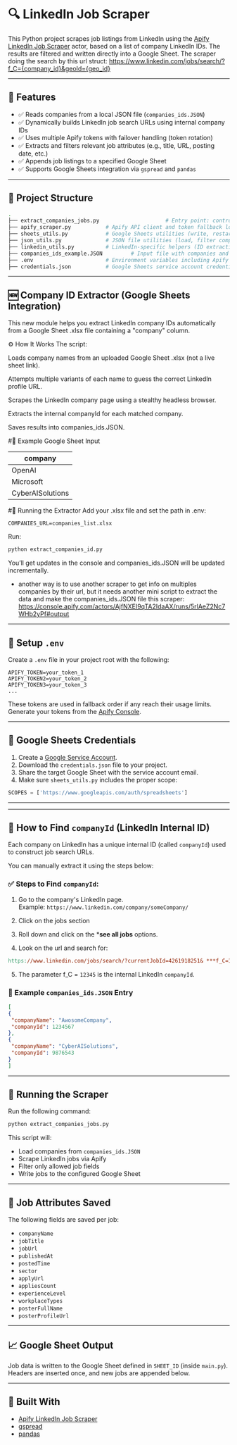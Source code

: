 # 🔍 LinkedIn Job Scraper

This Python project scrapes job listings from LinkedIn using the [Apify LinkedIn Job Scraper](https://apify.com/marketplace) actor, based on a list of company LinkedIn IDs. The results are filtered and written directly into a Google Sheet.
The scraper doing the search by this url struct:
https://www.linkedin.com/jobs/search/?f_C={company_id}&geoId={geo_id}

---

## 📌 Features

- ✅ Reads companies from a local JSON file (`companies_ids.JSON`)
- ✅ Dynamically builds LinkedIn job search URLs using internal company IDs
- ✅ Uses multiple Apify tokens with failover handling (token rotation)
- ✅ Extracts and filters relevant job attributes (e.g., title, URL, posting date, etc.)
- ✅ Appends job listings to a specified Google Sheet
- ✅ Supports Google Sheets integration via `gspread` and `pandas`

---

## 📁 Project Structure

```bash
.
├── extract_companies_jobs.py                     # Entry point: controls full scraping and writing flow
├── apify_scraper.py           # Apify API client and token fallback logic
├── sheets_utils.py            # Google Sheets utilities (write, restart, filter jobs)
├── json_utils.py              # JSON file utilities (load, filter companies)
├── linkedin_utils.py          # LinkedIn-specific helpers (ID extraction, URL building)
├── companies_ids_example.JSON         # Input file with companies and their LinkedIn IDs
├── .env                       # Environment variables including Apify tokens
├── credentials.json           # Google Sheets service account credentials
```

---
## 🆕 Company ID Extractor (Google Sheets Integration)
This new module helps you extract LinkedIn company IDs automatically from a Google Sheet .xlsx file containing a "company" column.

⚙️ How It Works
The script:

Loads company names from an uploaded Google Sheet .xlsx (not a live sheet link).

Attempts multiple variants of each name to guess the correct LinkedIn profile URL.

Scrapes the LinkedIn company page using a stealthy headless browser.

Extracts the internal companyId for each matched company.

Saves results into companies_ids.JSON.

#📄 Example Google Sheet Input

| company          |
|------------------|
| OpenAI           |
| Microsoft        |
| CyberAISolutions |


#🧪 Running the Extractor
Add your .xlsx file and set the path in .env:

```env
COMPANIES_URL=companies_list.xlsx
```
Run:

```bash
python extract_companies_id.py
```
You’ll get updates in the console and companies_ids.JSON will be updated incrementally.

* another way is to use another scraper to get info on multiples companies by their url, but it needs another mini script to extract the data and make the companies_ids.JSON file
this scraper:
https://console.apify.com/actors/AjfNXEI9qTA2IdaAX/runs/5rlAeZ2Nc7WHb2yPf#output

---

## 🔐 Setup `.env`

Create a `.env` file in your project root with the following:

```env
APIFY_TOKEN=your_token_1
APIFY_TOKEN2=your_token_2
APIFY_TOKEN3=your_token_3
...
```

These tokens are used in fallback order if any reach their usage limits.  
Generate your tokens from the [Apify Console](https://console.apify.com/account/integrations?tab=api-clients).

---

## 🔑 Google Sheets Credentials

1. Create a [Google Service Account](https://console.cloud.google.com/iam-admin/serviceaccounts).
2. Download the `credentials.json` file to your project.
3. Share the target Google Sheet with the service account email.
4. Make sure `sheets_utils.py` includes the proper scope:

```python
SCOPES = ['https://www.googleapis.com/auth/spreadsheets']
```

---
---

## 🔎 How to Find `companyId` (LinkedIn Internal ID)

Each company on LinkedIn has a unique internal ID (called `companyId`) used to construct job search URLs.

You can manually extract it using the steps below:

### ✅ Steps to Find `companyId`:

1. Go to the company's LinkedIn page.  
   Example: `https://www.linkedin.com/company/someCompany/`

2. Click on the jobs section

3. Roll down and click on the ***see all jobs** options.

4. Look on the url and search for:

```makefile
https://www.linkedin.com/jobs/search/?currentJobId=4261918251& ***f_C=12345***
```



5. The parameter f_C = `12345` is the internal LinkedIn `companyId`.

### 📄 Example `companies_ids.JSON` Entry

```json
[
{
 "companyName": "AwosomeCompany",
 "companyId": 1234567
},
{
 "companyName": "CyberAISolutions",
 "companyId": 9876543
}
]
```

---

## 🚀 Running the Scraper

Run the following command:

```bash
python extract_companies_jobs.py
```

This script will:

- Load companies from `companies_ids.JSON`
- Scrape LinkedIn jobs via Apify
- Filter only allowed job fields
- Write jobs to the configured Google Sheet

---

## 🧠 Job Attributes Saved

The following fields are saved per job:

- `companyName`
- `jobTitle`
- `jobUrl`
- `publishedAt`
- `postedTime`
- `sector`
- `applyUrl`
- `appliesCount`
- `experienceLevel`
- `workplaceTypes`
- `posterFullName`
- `posterProfileUrl`

---

## 📈 Google Sheet Output

Job data is written to the Google Sheet defined in `SHEET_ID` (inside `main.py`).  
Headers are inserted once, and new jobs are appended below.

---

## 🙌 Built With

- [Apify LinkedIn Job Scraper](https://apify.com/marketplace)
- [gspread](https://github.com/burnash/gspread)
- [pandas](https://pandas.pydata.org/)
